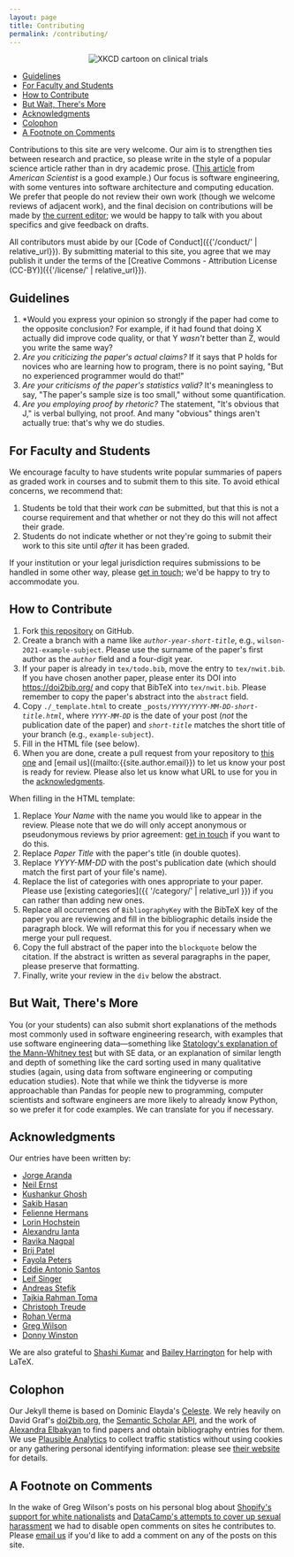 ```yaml
---
layout: page
title: Contributing
permalink: /contributing/
---
```

<div align="center">
  <img src="https://imgs.xkcd.com/comics/clinical_trials.png" alt="XKCD cartoon on clinical trials" />
</div>

<ul>
  <li><a href="#guidelines">Guidelines</a></li>
  <li><a href="#academic">For Faculty and Students</a></li>
  <li><a href="#mechanics">How to Contribute</a></li>
  <li><a href="#methods">But Wait, There's More</a></li>
  <li><a href="#acknowledgments">Acknowledgments</a></li>
  <li><a href="#colophon">Colophon</a></li>
  <li><a href="#footnote">A Footnote on Comments</a></li>
</ul>

Contributions to this site are very welcome.
Our aim is to strengthen ties between research and practice,
so please write in the style of a popular science article
rather than in dry academic prose.
([This article](https://www.americanscientist.org/article/empirical-software-engineering)
from <em>American Scientist</em> is a good example.)
Our focus is software engineering,
with some ventures into software architecture and computing education.
We prefer that people do not review their own work (though we welcome reviews of adjacent work),
and the final decision on contributions will be made by [the current editor](mailto:{{site.author.url}});
we would be happy to talk with you about specifics and give feedback on drafts.

All contributors must abide by our [Code of Conduct]({{'/conduct/' | relative_url}}).
By submitting material to this site, you agree that we may publish it under the terms of
the [Creative Commons - Attribution License</a> (CC-BY)]({{'/license/' | relative_url}}).

<h2 id="guidelines">Guidelines</h2>

1. *Would you express your opinion so strongly if the paper had come to the opposite conclusion?
   For example, if it had found that doing X actually did improve code quality, or that Y *wasn't* better than Z, would you write the same way?
1. *Are you criticizing the paper's actual claims?*
   If it says that P holds for novices who are learning how to program, there is no point saying, "But no experienced programmer would do that!"
1. *Are your criticisms of the paper's statistics valid?*
   It's meaningless to say, "The paper's sample size is too small," without some quantification.
1. *Are you employing proof by rhetoric?*
   The statement, "It's obvious that J," is verbal bullying, not proof. And many "obvious" things aren't actually true: that's why we do studies.

<h2 id="academic">For Faculty and Students</h2>

We encourage faculty to have students write popular summaries of papers as graded work in courses and to submit them to this site.
To avoid ethical concerns, we recommend that:

1. Students be told that their work *can* be submitted,
   but that this is not a course requirement
   and that whether or not they do this will not affect their grade.
1. Students do not indicate whether or not they're going to submit their work to this site until *after* it has been graded.

If your institution or your legal jurisdiction requires submissions to be handled in some other way,
please [get in touch](mailto:{{site.author.email}});
we'd be happy to try to accommodate you.

<h2 id="mechanics">How to Contribute</h2>

1. Fork [this repository]({{site.repositoryurl}}) on GitHub.
1. Create a branch with a name like <code><em>author-year-short-title</em></code>, e.g., `wilson-2021-example-subject`.
   Please use the surname of the paper's first author as the <code><em>author</em></code> field and a four-digit year.
1. If your paper is already in `tex/todo.bib`, move the entry to `tex/nwit.bib`.
   If you have chosen another paper, please enter its DOI into <https://doi2bib.org/>
   and copy that BibTeX into `tex/nwit.bib`.
   Please remember to copy the paper's abstract into the `abstract` field.
1. Copy `./_template.html` to create <code>_posts/<em>YYYY</em>/<em>YYYY-MM-DD-short-title.html</em></code>,
   where <code><em>YYYY-MM-DD</em></code> is the date of your post (*not* the publication date of the paper)
   and <code><em>short-title</em></code> matches the short title of your branch (e.g., `example-subject`).
1. Fill in the HTML file (see below).
1. When you are done, create a pull request from your repository to [this one]({{site.repositoryurl}})
   and [email us]((mailto:{{site.author.email}}) to let us know your post is ready for review.
   Please also let us know what URL to use for you in the [acknowledgments](#acknowledgments).

When filling in the HTML template:

1. Replace *Your Name* with the name you would like to appear in the review.
   Please note that we do will only accept anonymous or pseudonymous reviews by prior agreement:
   [get in touch](mailto:{{site.author.email}}) if you want to do this.
1. Replace *Paper Title* with the paper's title (in double quotes).
1. Replace *YYYY-MM-DD* with the post's publication date (which should match the first part of your file's name).
1. Replace the list of categories with ones appropriate to your paper.
   Please use [existing categories]({{ '/category/' | relative_url }}) if you can rather than adding new ones.
1. Replace all occurrences of `BibliographyKey` with the BibTeX key of the paper you are reviewing
   and fill in the bibliographic details inside the paragraph block.
   We will reformat this for you if necessary when we merge your pull request.
1. Copy the full abstract of the paper into the `blockquote` below the citation.
   If the abstract is written as several paragraphs in the paper,
   please preserve that formatting.
1. Finally, write your review in the `div` below the abstract.

<h2 id="methods">But Wait, There's More</h2>

You (or your students) can also submit short explanations of the methods most commonly used in software engineering research,
with examples that use software engineering data—something like
[Statology's explanation of the Mann-Whitney test](https://statology.org/mann-whitney-u-test/) but with SE data,
or an explanation of similar length and depth of something like the card sorting used in many qualitative studies
(again, using data from software engineering or computing education studies).
Note that while we think the tidyverse is more approachable than Pandas for people new to programming,
computer scientists and software engineers are more likely to already know Python,
so we prefer it for code examples.
We can translate for you if necessary.

<h2 id="acknowledgments">Acknowledgments</h2>

Our entries have been written by:

- [Jorge Aranda](https://cuevano.ca/)
- [Neil Ernst](https://www.neilernst.net/)
- [Kushankur Ghosh](https://sites.google.com/view/kayghosh/kush)
- [Sakib Hasan](https://www.linkedin.com/in/sakib-hasan-071a05152/)
- [Felienne Hermans](https://www.felienne.com/)
- [Lorin Hochstein](http://lorinhochstein.org/)
- [Alexandru Ianta](https://github.com/aianta/)
- [Ravika Nagpal]( https://www.linkedin.com/in/ravika-nagpal-b1636220)
- [Brij Patel](https://www.linkedin.com/in/brijspatel/)
- [Fayola Peters](https://lero.ie/lero-15/fayola-peters)
- [Eddie Antonio Santos](https://eddieantonio.ca/)
- [Leif Singer](https://leif.me/)
- [Andreas Stefik](http://web.cs.unlv.edu/stefika/)
- [Tajkia Rahman Toma](https://www.linkedin.com/in/trtoma/)
- [Christoph Treude](https://ctreude.ca/)
- [Rohan Verma](https://www.linkedin.com/in/therohanverma/)
- [Greg Wilson](https://third-bit.com/)
- [Donny Winston](https://donnywinston.com/)

We are also grateful to [Shashi Kumar](https://www.linkedin.com/in/shashi-kumar-371b2649/)
and [Bailey Harrington](https://github.com/baileythegreen)
for help with LaTeX.

<h2 id="colophon">Colophon</h2>

Our Jekyll theme is based on Dominic Elayda's [Celeste](https://github.com/nicoelayda/celeste).
We rely heavily on David Graf's [doi2bib.org](https://doi2bib.org),
the [Semantic Scholar API](https://www.semanticscholar.org/product/api),
and the work of [Alexandra Elbakyan](https://sci-hub.se/alexandra)
to find papers and obtain bibliography entries for them.
We use [Plausible Analytics](https://plausible.io/) to collect traffic statistics
without using cookies or any gathering personal identifying information:
please see [their website](https://plausible.io/privacy-focused-web-analytics) for details.

<h2 id="footnote">A Footnote on Comments</h2>

In the wake of Greg Wilson's posts on his personal blog about
[Shopify's support for white nationalists](https://third-bit.com/2018/05/06/cigarettes-and-shopify/)
and
[DataCamp's attempts to cover up sexual harassment](https://third-bit.com/2019/04/15/an-exchange-with-datacamp/)
we had to disable open comments on sites he contributes to.
Please [email us](mailto:{{site.author.email}}) if you'd like to add a comment on any of the posts on this site.
